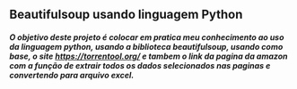 ## Beautifulsoup usando linguagem Python

##### O objetivo deste projeto é colocar em pratica meu conhecimento ao uso da linguagem python, usando a biblioteca beautifulsoup, usando como base, o site https://torrentool.org/ e tambem o link da pagina da amazon com a função de extrair todos os dados selecionados nas paginas e convertendo para arquivo excel.
